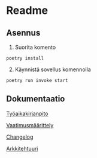 # Readme

## Asennus

1. Suorita komento 
```
poetry install
```
2. Käynnistä sovellus komennolla 
```
poetry run invoke start
```

## Dokumentaatio
[Työaikakirjanpito](dokumentaatio/tyoaikakirjanpito.md)

[Vaatimusmäärittely](dokumentaatio/vaatimusmaarittely.md)

[Changelog](dokumentaatio/changelog.md)

[Arkkitehtuuri](dokumentaatio/arkkitehtuuri.md)
